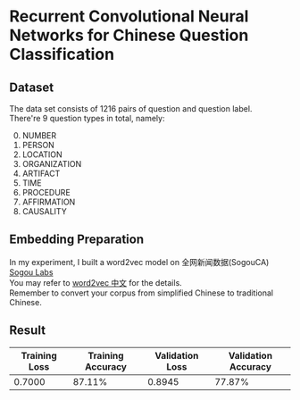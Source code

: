 # Recurrent Convolutional Neural Networks for Chinese Question Classification

## Dataset
The data set consists of 1216 pairs of question and question label.  <br />
There're 9 question types in total, namely:  <br />

0.  NUMBER
1.  PERSON
2.  LOCATION
3.  ORGANIZATION
4.  ARTIFACT
5.  TIME
6.  PROCEDURE
7.  AFFIRMATION
8.  CAUSALITY

## Embedding Preparation
In my experiment, I built a word2vec model on 全网新闻数据(SogouCA) [Sogou Labs](http://www.sogou.com/labs/resource/ca.php)  <br />
You may refer to [word2vec 中文](http://city.shaform.com/blog/2014/11/04/word2vec.html) for the details.  <br />
Remember to convert your corpus from simplified Chinese to traditional Chinese.  <br />

## Result

Training Loss | Training Accuracy | Validation Loss| Validation Accuracy 
--- | --- | --- | --- 
0.7000 | 87.11% | 0.8945 | 77.87%
 


